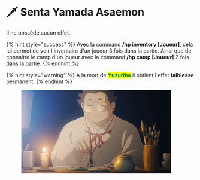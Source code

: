 # 🗡 Senta Yamada Asaemon

Il ne possède aucun effet.

{% hint style="success" %}
Avec la command **/hp inventory \[Joueur]**, cela lui permet de voir l'inventaire d'un joueur 3 fois dans la partie. Ainsi que de connaitre le camp d'un joueur avec la command **/hp camp \[Joueur]** 2 fois dans la partie.
{% endhint %}

{% hint style="warning" %}
A la mort de <mark style="color:green;">**Yuzuriha**</mark> il obtient l'effet **faiblesse** permanent.
{% endhint %}

<figure><img src="../../../.gitbook/assets/tumblr_8d928d96b3693a08e365765687480e23_75440e39_400.webp" alt=""><figcaption></figcaption></figure>

